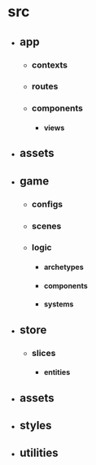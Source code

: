 # src

- ## app
	- ### contexts
	- ### routes
	- ### components
		- #### views
- ## assets
- ## game
	- ### configs
	- ### scenes
	- ### logic
		- #### archetypes
		- #### components
		- #### systems
- ## store
	- ### slices
		- #### entities
- ## assets
- ## styles
- ## utilities
